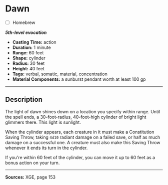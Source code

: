 # Dawn
- [ ] Homebrew

***5th-level evocation***
- **Casting Time:** action
- **Duration:** 1 minute
- **Range:** 60 feet
- **Shape:** cylinder
- **Radius:** 30 feet
- **Height:** 40 feet
- **Tags:** verbal, somatic, material, concentration
- **Material Components:** a sunburst pendant worth at least 100 gp

---

## Description
The light of dawn shines down on a location you specify within range.
Until the spell ends, a 30-foot-radius, 40-foot-high cylinder of bright light glimmers there.
This light is sunlight.

When the cylinder appears, each creature in it must make a Constitution Saving Throw, taking `4d10` radiant damage on a failed save, or half as much damage on a successful one.
A creature must also make this Saving Throw whenever it ends its turn in the cylinder.

If you're within 60 feet of the cylinder, you can move it up to 60 feet as a bonus action on your turn.

---

**Sources:** XGE, page 153
